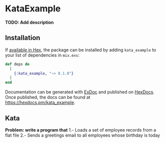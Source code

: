 # KataExample

**TODO: Add description**

## Installation

If [available in Hex](https://hex.pm/docs/publish), the package can be installed
by adding `kata_example` to your list of dependencies in `mix.exs`:

```elixir
def deps do
  [
    {:kata_example, "~> 0.1.0"}
  ]
end
```

Documentation can be generated with [ExDoc](https://github.com/elixir-lang/ex_doc)
and published on [HexDocs](https://hexdocs.pm). Once published, the docs can
be found at <https://hexdocs.pm/kata_example>.

## Kata

**Problem: write a program that**
  1.- Loads a set of employee records from a flat file
  2.- Sends a greetings email to all employees whose birthday is today
